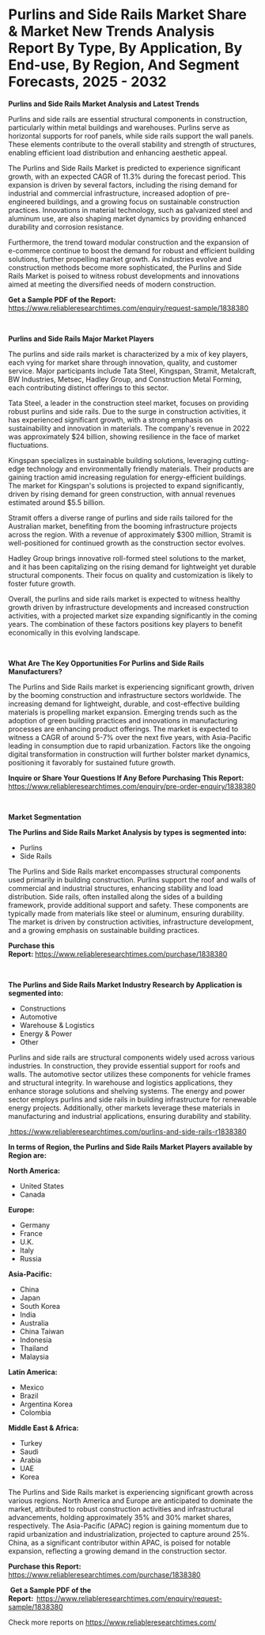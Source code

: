 <p><h1>Purlins and Side Rails Market Share & Market New Trends Analysis Report By Type, By Application, By End-use, By Region, And Segment Forecasts, 2025 - 2032</h1></p><p><strong>Purlins and Side Rails Market Analysis and Latest Trends</strong></p>
<p><p>Purlins and side rails are essential structural components in construction, particularly within metal buildings and warehouses. Purlins serve as horizontal supports for roof panels, while side rails support the wall panels. These elements contribute to the overall stability and strength of structures, enabling efficient load distribution and enhancing aesthetic appeal.</p><p>The Purlins and Side Rails Market is predicted to experience significant growth, with an expected CAGR of 11.3% during the forecast period. This expansion is driven by several factors, including the rising demand for industrial and commercial infrastructure, increased adoption of pre-engineered buildings, and a growing focus on sustainable construction practices. Innovations in material technology, such as galvanized steel and aluminum use, are also shaping market dynamics by providing enhanced durability and corrosion resistance.</p><p>Furthermore, the trend toward modular construction and the expansion of e-commerce continue to boost the demand for robust and efficient building solutions, further propelling market growth. As industries evolve and construction methods become more sophisticated, the Purlins and Side Rails Market is poised to witness robust developments and innovations aimed at meeting the diversified needs of modern construction.</p></p>
<p><strong>Get a Sample PDF of the Report:&nbsp;</strong> <a href="https://www.reliableresearchtimes.com/enquiry/request-sample/1838380?utm_campaign=2771&utm_medium=2&utm_source=Github&utm_content=ia&utm_term=03042025&utm_id=purlins-and-side-rails">https://www.reliableresearchtimes.com/enquiry/request-sample/1838380</a></p>
<p>&nbsp;</p>
<p><strong>Purlins and Side Rails Major Market Players</strong></p>
<p><p>The purlins and side rails market is characterized by a mix of key players, each vying for market share through innovation, quality, and customer service. Major participants include Tata Steel, Kingspan, Stramit, Metalcraft, BW Industries, Metsec, Hadley Group, and Construction Metal Forming, each contributing distinct offerings to this sector.</p><p>Tata Steel, a leader in the construction steel market, focuses on providing robust purlins and side rails. Due to the surge in construction activities, it has experienced significant growth, with a strong emphasis on sustainability and innovation in materials. The company's revenue in 2022 was approximately $24 billion, showing resilience in the face of market fluctuations.</p><p>Kingspan specializes in sustainable building solutions, leveraging cutting-edge technology and environmentally friendly materials. Their products are gaining traction amid increasing regulation for energy-efficient buildings. The market for Kingspan's solutions is projected to expand significantly, driven by rising demand for green construction, with annual revenues estimated around $5.5 billion.</p><p>Stramit offers a diverse range of purlins and side rails tailored for the Australian market, benefiting from the booming infrastructure projects across the region. With a revenue of approximately $300 million, Stramit is well-positioned for continued growth as the construction sector evolves.</p><p>Hadley Group brings innovative roll-formed steel solutions to the market, and it has been capitalizing on the rising demand for lightweight yet durable structural components. Their focus on quality and customization is likely to foster future growth.</p><p>Overall, the purlins and side rails market is expected to witness healthy growth driven by infrastructure developments and increased construction activities, with a projected market size expanding significantly in the coming years. The combination of these factors positions key players to benefit economically in this evolving landscape.</p></p>
<p>&nbsp;</p>
<p><strong>What Are The Key Opportunities For Purlins and Side Rails Manufacturers?</strong></p>
<p><p>The Purlins and Side Rails market is experiencing significant growth, driven by the booming construction and infrastructure sectors worldwide. The increasing demand for lightweight, durable, and cost-effective building materials is propelling market expansion. Emerging trends such as the adoption of green building practices and innovations in manufacturing processes are enhancing product offerings. The market is expected to witness a CAGR of around 5-7% over the next five years, with Asia-Pacific leading in consumption due to rapid urbanization. Factors like the ongoing digital transformation in construction will further bolster market dynamics, positioning it favorably for sustained future growth.</p></p>
<p><strong>Inquire or Share Your Questions If Any Before Purchasing This Report:</strong> <a href="https://www.reliableresearchtimes.com/enquiry/pre-order-enquiry/1838380?utm_campaign=2771&utm_medium=2&utm_source=Github&utm_content=ia&utm_term=03042025&utm_id=purlins-and-side-rails">https://www.reliableresearchtimes.com/enquiry/pre-order-enquiry/1838380</a></p>
<p>&nbsp;</p>
<p><strong>Market Segmentation</strong></p>
<p><strong>The Purlins and Side Rails Market Analysis by types is segmented into:</strong></p>
<p><ul><li>Purlins</li><li>Side Rails</li></ul></p>
<p><p>The Purlins and Side Rails market encompasses structural components used primarily in building construction. Purlins support the roof and walls of commercial and industrial structures, enhancing stability and load distribution. Side rails, often installed along the sides of a building framework, provide additional support and safety. These components are typically made from materials like steel or aluminum, ensuring durability. The market is driven by construction activities, infrastructure development, and a growing emphasis on sustainable building practices.</p></p>
<p><strong>Purchase this Report:&nbsp;</strong><a href="https://www.reliableresearchtimes.com/purchase/1838380?utm_campaign=2771&utm_medium=2&utm_source=Github&utm_content=ia&utm_term=03042025&utm_id=purlins-and-side-rails">https://www.reliableresearchtimes.com/purchase/1838380</a></p>
<p>&nbsp;</p>
<p><strong>The Purlins and Side Rails Market Industry Research by Application is segmented into:</strong></p>
<p><ul><li>Constructions</li><li>Automotive</li><li>Warehouse & Logistics</li><li>Energy & Power</li><li>Other</li></ul></p>
<p><p>Purlins and side rails are structural components widely used across various industries. In construction, they provide essential support for roofs and walls. The automotive sector utilizes these components for vehicle frames and structural integrity. In warehouse and logistics applications, they enhance storage solutions and shelving systems. The energy and power sector employs purlins and side rails in building infrastructure for renewable energy projects. Additionally, other markets leverage these materials in manufacturing and industrial applications, ensuring durability and stability.</p></p>
<p><a href="https://www.reliableresearchtimes.com/purlins-and-side-rails-r1838380?utm_campaign=2771&utm_medium=2&utm_source=Github&utm_content=ia&utm_term=03042025&utm_id=purlins-and-side-rails">&nbsp;https://www.reliableresearchtimes.com/purlins-and-side-rails-r1838380</a></p>
<p><strong>In terms of Region, the Purlins and Side Rails Market Players available by Region are:</strong></p>
<p>
    <p> <strong> North America: </strong>
        <ul>
            <li>United States</li>
            <li>Canada</li>
        </ul>
        </p> 
    <p> <strong> Europe: </strong>
        <ul>
            <li>Germany</li>
            <li>France</li>
            <li>U.K.</li>
            <li>Italy</li>
            <li>Russia</li>
        </ul>
        </p> 
    <p> <strong> Asia-Pacific: </strong>
        <ul>
            <li>China</li>
            <li>Japan</li>
            <li>South Korea</li>
            <li>India</li>
            <li>Australia</li>
            <li>China Taiwan</li>
            <li>Indonesia</li>
            <li>Thailand</li>
            <li>Malaysia</li>
        </ul>
        </p> 
    <p> <strong> Latin America: </strong>
        <ul>
            <li>Mexico</li>
            <li>Brazil</li>
            <li>Argentina Korea</li>
            <li>Colombia</li>
        </ul>
        </p> 
    <p> <strong> Middle East & Africa: </strong>
        <ul>
            <li>Turkey</li>
            <li>Saudi</li>
            <li>Arabia</li>
            <li>UAE</li>
            <li>Korea</li>
        </ul>
    </p>
    </p>
<p><p>The Purlins and Side Rails market is experiencing significant growth across various regions. North America and Europe are anticipated to dominate the market, attributed to robust construction activities and infrastructural advancements, holding approximately 35% and 30% market shares, respectively. The Asia-Pacific (APAC) region is gaining momentum due to rapid urbanization and industrialization, projected to capture around 25%. China, as a significant contributor within APAC, is poised for notable expansion, reflecting a growing demand in the construction sector.</p></p>
<p><strong>Purchase this Report: </strong><a href="https://www.reliableresearchtimes.com/purchase/1838380?utm_campaign=2771&utm_medium=2&utm_source=Github&utm_content=ia&utm_term=03042025&utm_id=purlins-and-side-rails">https://www.reliableresearchtimes.com/purchase/1838380</a></p>
<p>&nbsp;<strong>Get a Sample PDF of the Report:&nbsp;&nbsp;</strong><a href="https://www.reliableresearchtimes.com/enquiry/request-sample/1838380?utm_campaign=2771&utm_medium=2&utm_source=Github&utm_content=ia&utm_term=03042025&utm_id=purlins-and-side-rails">https://www.reliableresearchtimes.com/enquiry/request-sample/1838380</a></p>
<p><strong></strong></p>
<p>Check more reports on <a href="https://www.reliableresearchtimes.com/?utm_campaign=2771&utm_medium=2&utm_source=Github&utm_content=ia&utm_term=03042025&utm_id=purlins-and-side-rails">https://www.reliableresearchtimes.com/</a></p>